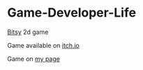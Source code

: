 # Game-Developer-Life
[Bitsy](https://github.com/le-doux/bitsy) 2d game

Game available on [itch.io](https://b1oki.itch.io/game-developer-life)

Game on [my page](https://alexandersobyanin.ru/projects/game_developer_life.html)
